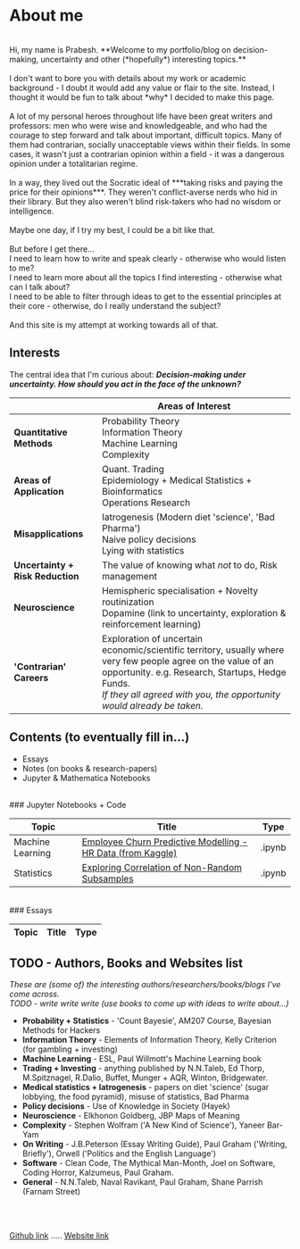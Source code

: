 
# **About me**
<br/>
Hi, my name is Prabesh. **Welcome to my portfolio/blog on decision-making, uncertainty and other (*hopefully*) interesting topics.** <br> <br>
I don't want to bore you with details about my work or academic background - I doubt it would add any value or flair to the site. Instead, I thought it would be fun to talk about *why* I decided to make this page.<br> <br>
A lot of my personal heroes throughout life have been great writers and professors: men who were wise and knowledgeable, and who had the courage to step forward and talk about important, difficult topics. Many of them had contrarian, socially unacceptable views within their fields. In some cases, it wasn't just a contrarian opinion within a field - it was a dangerous opinion under a totalitarian regime.<br> <br> 
In a way, they lived out the Socratic ideal of ***taking risks and paying the price for their opinions***. They weren't conflict-averse nerds who hid in their library. But they also weren't blind risk-takers who had no wisdom or intelligence. <br> <br>
Maybe one day, if I try my best, I could be a bit like that. <br><br>
But before I get there... <br>
I need to learn how to write and speak clearly - otherwise who would listen to me?<br>
I need to learn more about all the topics I find interesting - otherwise what can I talk about?<br>
I need to be able to filter through ideas to get to the essential principles at their core - otherwise, do I really understand the subject?
<br> <br>
And this site is my attempt at working towards all of that. 
<br>


## Interests
The central idea that I'm curious about: ***Decision-making under uncertainty. How should you act in the face of the unknown?***<br>

|  | Areas of Interest |
| --- | --- |
|**Quantitative Methods**| Probability Theory <br>Information Theory<br>Machine Learning<br>Complexity|
|**Areas of Application**| Quant. Trading <br>Epidemiology + Medical Statistics + Bioinformatics <br>Operations Research |
|**Misapplications**| Iatrogenesis (Modern diet 'science', 'Bad Pharma')<br>Naive policy decisions<br>Lying with statistics|
|**Uncertainty + Risk Reduction**| The value of knowing what *not* to do, Risk management|
|**Neuroscience**| Hemispheric specialisation + Novelty routinization<br>Dopamine (link to uncertainty, exploration & reinforcement learning)<br>|
|**'Contrarian' Careers**|Exploration of uncertain economic/scientific territory, usually where very few people agree on the value of an opportunity. e.g. Research, Startups, Hedge Funds. <br> *If they all agreed with you, the opportunity would already be taken.*<br>|



## Contents (to eventually fill in...)
- Essays
- Notes (on books & research-papers)
- Jupyter & Mathematica Notebooks

<br>
### Jupyter Notebooks + Code

| Topic | Title | Type |
| --- | --- | --- |
| Machine Learning | [Employee Churn Predictive Modelling - HR Data (from Kaggle) ](https://pra-kri.github.io/projects/ML_HR_analytics/HR_analytics_notebook) | .ipynb |
| Statistics | [Exploring Correlation of Non-Random Subsamples](https://pra-kri.github.io/projects/correlation_nonadditivity/corr_project) | .ipynb |

<br>
### Essays

| Topic | Title | Type |
| --- | --- | --- |


## TODO - Authors, Books and Websites list
*These are (some of) the interesting authors/researchers/books/blogs I've come across.*<br>
*TODO - write write write (use books to come up with ideas to write about...)*
<br>
- **Probability + Statistics** - 'Count Bayesie', AM207 Course, Bayesian Methods for Hackers
- **Information Theory** - Elements of Information Theory, Kelly Criterion (for gambling + investing)
- **Machine Learning** - ESL, Paul Willmott's Machine Learning book
- **Trading + Investing** - anything published by N.N.Taleb, Ed Thorp, M.Spitznagel, R.Dalio, Buffet, Munger + AQR, Winton, Bridgewater.
- **Medical statistics + Iatrogenesis** - papers on diet 'science' (sugar lobbying, the food pyramid), misuse of statistics, Bad Pharma
- **Policy decisions** - Use of Knowledge in Society (Hayek)
- **Neuroscience** - Elkhonon Goldberg, JBP Maps of Meaning
- **Complexity** - Stephen Wolfram ('A New Kind of Science'), Yaneer Bar-Yam
- **On Writing** - J.B.Peterson (Essay Writing Guide), Paul Graham ('Writing, Briefly'), Orwell ('Politics and the English Language')
- **Software** - Clean Code, The Mythical Man-Month, Joel on Software, Coding Horror, Kalzumeus, Paul Graham.
- **General** - N.N.Taleb, Naval Ravikant, Paul Graham, Shane Parrish (Farnam Street)

<br>

<br/>


[Github link](https://github.com/pra-kri)   .....   [Website link](https://pra-kri.github.io)



